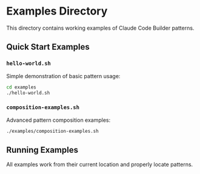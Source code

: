 # Examples Directory

This directory contains working examples of Claude Code Builder patterns.

## Quick Start Examples

### `hello-world.sh`
Simple demonstration of basic pattern usage:
```bash
cd examples
./hello-world.sh
```

### `composition-examples.sh`
Advanced pattern composition examples:
```bash
./examples/composition-examples.sh
```

## Running Examples

All examples work from their current location and properly locate patterns.
